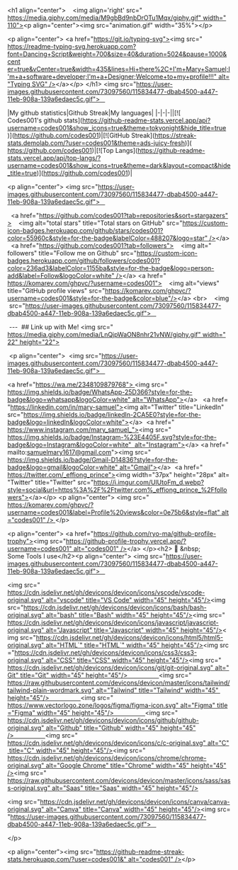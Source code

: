 <​h1​ ​align​=​"​center​"​>   
 ​ <​img​ ​align​=​'​right​'​ ​src​=​"​https://media.giphy.com/media/M9gbBd9nbDrOTu1Mqx/giphy.gif​"​ ​width​=​"​110​"​> 
 ​<​p​ ​align​=​"​center​"​><​img​ ​src​=​"​animation.gif​"​ ​width​=​"​35%​"​></​p​> 
  
 ​<​p​ ​align​=​"​center​"​> 
 ​<​a​ ​href​=​"​https://git.io/typing-svg​"​><​img​ ​src​=​"​https://readme-typing-svg.herokuapp.com?font=Dancing+Script&weight=700&size=40&duration=5024&pause=1000​&​cent​er=true&vCenter=true&width=435&lines=Hi+there%2C+I'm+Mary+Samuel;I'm+a+software+developer;I'm+a+Designer;Welcome+to+my+profile!!!​"​ ​alt​=​"​Typing SVG​"​ /></​a​> 
 ​</​p​> 
 ​</​h1​> 
 ​<​img​ ​src​=​"​https://user-images.githubusercontent.com/73097560/115834477-dbab4500-a447-11eb-908a-139a6edaec5c.gif​"​>    
  
  
 ​|​My github statistics​|​Github Streak​|​My languages​| 
 ​|​-​|​-​|​-​| 
 ​|​[​![​Codes001's github stats​]​(​https://github-readme-stats.vercel.app/api?username=codes001&show_icons=true&theme=tokyonight&hide_title=true​)]​(​https://github.com/codes001​)​|​[​![​GitHub Streak​]​(​https://streak-stats.demolab.com/?user=codes001&theme=ads-juicy-fresh​)]​(​https://github.com/codes001​)​|​[​![​Top Langs​]​(​https://github-readme-stats.vercel.app/api/top-langs/?username=codes001&show_icons=true&theme=dark&layout=compact&hide_title=true​)]​(​https://github.com/codes001​)​| 
  
  
 ​<​p​ ​align​=​"​center​"​> 
 ​<​img​ ​src​=​"​https://user-images.githubusercontent.com/73097560/115834477-dbab4500-a447-11eb-908a-139a6edaec5c.gif​"​>    
  
 ​  <​a​ ​href​=​"​https://github.com/codes001?tab=repositories&sort=stargazers​"​> 
 ​    <​img​ ​alt​=​"​total stars​"​ ​title​=​"​Total stars on GitHub​"​ ​src​=​"​https://custom-icon-badges.herokuapp.com/github/stars/codes001?color=55960c&style=for-the-badge&labelColor=488207&logo=star​"​ /></​a​> 
 ​  <​a​ ​href​=​"​https://github.com/codes001?tab=followers​"​> 
 ​    <​img​ ​alt​=​"​followers​"​ ​title​=​"​Follow me on Github​"​ ​src​=​"​https://custom-icon-badges.herokuapp.com/github/followers/codes001?color=236ad3&labelColor=1155ba&style=for-the-badge&logo=person-add&label=Follow&logoColor=white​"​ /></​a​> 
 ​ <​a​ ​href​=​"​https://komarev.com/ghpvc/?username=codes001​"​> 
 ​    <​img​ ​alt​=​"​views​"​ ​title​=​"​GitHub profile views​"​ ​src​=​"​https://komarev.com/ghpvc/?username=codes001&style=for-the-badge&color=blue​"​/></​a​> 
 ​ <​br​> 
 ​  
 ​ <​img​ ​src​=​"​https://user-images.githubusercontent.com/73097560/115834477-dbab4500-a447-11eb-908a-139a6edaec5c.gif​"​>    
  
 ​ --- 
 ​ ## ​Link up with Me! <​img​ ​src​=​"​https://media.giphy.com/media/LnQjpWaON8nhr21vNW/giphy.gif​"​ ​width​=​"​22​"​ ​height​=​"​22​"​> 
  
 ​ <​p​ ​align​=​"​center​"​> 
 ​ <​img​ ​src​=​"​https://user-images.githubusercontent.com/73097560/115834477-dbab4500-a447-11eb-908a-139a6edaec5c.gif​"​>    
  
 ​<​a​ ​href​=​"​https://wa.me/2348109879768​"​> <​img​ ​src​=​"​https://img.shields.io/badge/WhatsApp-25D366?style=for-the-badge&logo=whatsapp&logoColor=white​"​ ​alt​=​"​WhatsApp​"​></​a​>  
 ​  <​a​ ​href​=​"​https://linkedin.com/in/mary-samuel​"​><​img​ ​alt​=​"​Twitter​"​ ​title​=​"​LinkedIn​"​ ​src​=​"​https://img.shields.io/badge/linkedIn-2CA5E0?style=for-the-badge&logo=linkedIn&logoColor=white​"​></​a​> 
 ​  
 ​<​a​ ​href​=​"​https://www.instagram.com/mary_samuel_​"​><​img​ ​src​=​"​https://img.shields.io/badge/Instagram-%23E4405F.svg?style=for-the-badge&logo=Instagram&logoColor=white​"​  ​alt​=​"​Instagram​"​></​a​> 
 ​ <​a​ ​href​=​"​mailto:samuelmary1617@gmail.com​"​><​img​ ​src​=​"​https://img.shields.io/badge/Gmail-D14836?style=for-the-badge&logo=gmail&logoColor=white​"​ ​alt​=​"​Gmail​"​></​a​> 
 ​  <​a​ ​href​=​"​https://twitter.com/_effiong_prince​"​><​img​ ​width​=​"​37px​"​ ​height​=​"​28px​"​ ​alt​=​"​Twitter​"​ ​title​=​"​Twitter​"​ ​src​=​"​https://i.imgur.com/UlUtoFm_d.webp?style=social&url=https%3A%2F%2Ftwitter.com%_effiong_prince_%2Ffollowers​"​></​a​> 
 ​</​p​> 
 ​<​p​ ​align​=​"​center​"​> <​img​ ​src​=​"​https://komarev.com/ghpvc/?username=codes001&label=Profile%20views&color=0e75b6&style=flat​"​ ​alt​=​"​codes001​"​ /> </​p​> 
  
 ​<​p​ ​align​=​"​center​"​> <​a​ ​href​=​"​https://github.com/ryo-ma/github-profile-trophy​"​><​img​ ​src​=​"​https://github-profile-trophy.vercel.app/?username=codes001​"​ ​alt​=​"​codes001​"​ /></​a​> </​p​> 
 ​<​h2​> 🚀 ​&​nbsp​;​Some Tools I use</​h2​> 
 ​<​p​ ​align​=​"​center​"​> 
 ​<​img​ ​src​=​"​https://user-images.githubusercontent.com/73097560/115834477-dbab4500-a447-11eb-908a-139a6edaec5c.gif​"​>    
  
 ​<​img​ ​src​=​"​https://cdn.jsdelivr.net/gh/devicons/devicon/icons/vscode/vscode-original.svg​"​ ​alt​=​"​vscode​"​ ​title​=​"​VS Code​"​ ​width​=​"​45​"​ ​height​=​"​45​"​/> 
 ​<​img​ ​src​=​"​https://cdn.jsdelivr.net/gh/devicons/devicon/icons/bash/bash-original.svg​"​ ​alt​=​"​bash​"​ ​title​=​"​Bash​"​ ​width​=​"​45​"​ ​height​=​"​45​"​/> 
 ​<​img​ ​src​=​"​https://cdn.jsdelivr.net/gh/devicons/devicon/icons/javascript/javascript-original.svg​"​ ​alt​=​"​Javascript​"​ ​title​=​"​Javascript​"​ ​width​=​"​45​"​ ​height​=​"​45​"​/> 
 ​<​img​ ​src​=​"​https://cdn.jsdelivr.net/gh/devicons/devicon/icons/html5/html5-original.svg​"​ ​alt​=​"​HTML`​"​ ​title​=​"​HTML`​"​ ​width​=​"​45​"​ ​height​=​"​45​"​/> 
 ​<​img​ ​src​=​"​https://cdn.jsdelivr.net/gh/devicons/devicon/icons/css3/css3-original.svg​"​ ​alt​=​"​CSS​"​ ​title​=​"​CSS​"​ ​width​=​"​45​"​ ​height​=​"​45​"​/> 
 ​<​img​ ​src​=​"​https://cdn.jsdelivr.net/gh/devicons/devicon/icons/git/git-original.svg​"​ ​alt​=​"​Git​"​ ​title​=​"​Git​"​ ​width​=​"​45​"​ ​height​=​"​45​"​/>                   
 ​<​img​ ​src​=​"​https://raw.githubusercontent.com/devicons/devicon/master/icons/tailwind/tailwind-plain-wordmark.svg​"​ ​alt​=​"​Tailwind​"​ ​title​=​"​Tailwind​"​ ​width​=​"​45​"​ ​height​=​"​45​"​/>                   
 ​<​img​ ​src​=​"​https://www.vectorlogo.zone/logos/figma/figma-icon.svg​"​ ​alt​=​"​Figma​"​ ​title​=​"​Figma​"​ ​width​=​"​45​"​ ​height​=​"​45​"​/>                   
 ​<​img​ ​src​=​"​https://cdn.jsdelivr.net/gh/devicons/devicon/icons/github/github-original.svg​"​ ​alt​=​"​Github​"​ ​title​=​"​Github​"​ ​width​=​"​45​"​ ​height​=​"​45​"​/>                   
 ​<​img​ ​src​=​"​https://cdn.jsdelivr.net/gh/devicons/devicon/icons/c/c-original.svg​"​ ​alt​=​"​C​"​ ​title​=​"​C​"​ ​width​=​"​45​"​ ​height​=​"​45​"​/> 
 ​<​img​ ​src​=​"​https://cdn.jsdelivr.net/gh/devicons/devicon/icons/chrome/chrome-original.svg​"​ ​alt​=​"​Google Chrome​"​ ​title​=​"​Chrome​"​ ​width​=​"​45​"​ ​height​=​"​45​"​/> 
 ​<​img​ ​src​=​"​https://raw.githubusercontent.com/devicons/devicon/master/icons/sass/sass-original.svg​"​ ​alt​=​"​Saas​"​ ​title​=​"​Saas​"​ ​width​=​"​45​"​ ​height​=​"​45​"​/> 
  
 ​<​img​ ​src​=​"​https://cdn.jsdelivr.net/gh/devicons/devicon/icons/canva/canva-original.svg​"​ ​alt​=​"​Canva​"​ ​title​=​"​Canva​"​ ​width​=​"​45​"​ ​height​=​"​45​"​/> 
 ​<​img​ ​src​=​"​https://user-images.githubusercontent.com/73097560/115834477-dbab4500-a447-11eb-908a-139a6edaec5c.gif​"​>    
  
 ​</​p​> 
  
 ​<​p​ ​align​=​"​center​"​><​img​ ​src​=​"​https://github-readme-streak-stats.herokuapp.com/?user=codes001&​"​ ​alt​=​"​codes001​"​ /></​p​>
